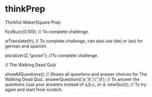 # thinkPrep
Thinkful-MakerSquare Prep

fizzBuzz(0,100); // To complete challenge.

wTranslate(fr); // To complete challenge, can also use (de) or (es) for german and spanish.

pluralizer(2,"goose"); //To complete challenge.

// The Walking Dead Quiz

showAllQuestions(); // Shows all questions and answer choices for The Walking Dead Quiz.
answerQuestions('a','b','c','d'); // To answer the questions (use your answers instead of a,b,c, or d.
newQuiz(); // To try again and start from scratch.
